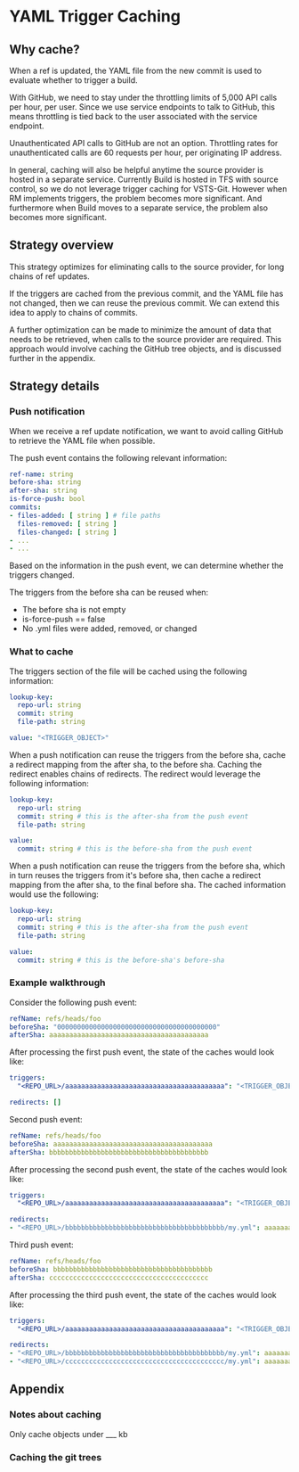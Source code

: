 # YAML Trigger Caching

## Why cache?

When a ref is updated, the YAML file from the new commit is used to evaluate whether to trigger a build.

With GitHub, we need to stay under the throttling limits of 5,000 API calls per hour, per user.
Since we use service endpoints to talk to GitHub, this means throttling is tied back to the
user associated with the service endpoint.

Unauthenticated API calls to GitHub are not an option. Throttling rates for unauthenticated calls are
60 requests per hour, per originating IP address.

In general, caching will also be helpful anytime the source provider is hosted in a separate service.
Currently Build is hosted in TFS with source control, so we do not leverage trigger caching for VSTS-Git.
However when RM implements triggers, the problem becomes more significant. And furthermore when Build
moves to a separate service, the problem also becomes more significant.

## Strategy overview

This strategy optimizes for eliminating calls to the source provider, for long chains of ref updates.

If the triggers are cached from the previous commit, and the YAML file has not changed, then we can reuse
the previous commit. We can extend this idea to apply to chains of commits.

A further optimization can be made to minimize the amount of data that needs to be retrieved, when
calls to the source provider are required. This approach would involve caching the GitHub tree objects,
and is discussed further in the appendix.

## Strategy details

### Push notification

When we receive a ref update notification, we want to avoid calling GitHub to retrieve the
YAML file when possible.

The push event contains the following relevant information:

```yaml
ref-name: string
before-sha: string
after-sha: string
is-force-push: bool
commits:
- files-added: [ string ] # file paths
  files-removed: [ string ]
  files-changed: [ string ]
- ...
- ...
```

Based on the information in the push event, we can determine whether the triggers changed.

The triggers from the before sha can be reused when:

- The before sha is not empty
- is-force-push == false
- No .yml files were added, removed, or changed

### What to cache

The triggers section of the file will be cached using the following information:

```yaml
lookup-key:
  repo-url: string
  commit: string
  file-path: string

value: "<TRIGGER_OBJECT>"
```

When a push notification can reuse the triggers from the before sha, cache a
redirect mapping from the after sha, to the before sha. Caching the redirect
enables chains of redirects. The redirect would leverage the following information:

```yaml
lookup-key:
  repo-url: string
  commit: string # this is the after-sha from the push event
  file-path: string

value:
  commit: string # this is the before-sha from the push event
```

When a push notification can reuse the triggers from the before sha, which
in turn reuses the triggers from it's before sha, then cache a redirect mapping
from the after sha, to the final before sha. The cached information would use
the following:

```yaml
lookup-key:
  repo-url: string
  commit: string # this is the after-sha from the push event
  file-path: string

value:
  commit: string # this is the before-sha's before-sha
```

### Example walkthrough

Consider the following push event:

```yaml
refName: refs/heads/foo
beforeSha: "0000000000000000000000000000000000000000"
afterSha: aaaaaaaaaaaaaaaaaaaaaaaaaaaaaaaaaaaaaaaa
```

After processing the first push event, the state of the caches would look like:

```yaml
triggers:
  "<REPO_URL>/aaaaaaaaaaaaaaaaaaaaaaaaaaaaaaaaaaaaaaaa": "<TRIGGER_OBJECT>"

redirects: []
```

Second push event:

```yaml
refName: refs/heads/foo
beforeSha: aaaaaaaaaaaaaaaaaaaaaaaaaaaaaaaaaaaaaaaa
afterSha: bbbbbbbbbbbbbbbbbbbbbbbbbbbbbbbbbbbbbbbb
```

After processing the second push event, the state of the caches would look like:

```yaml
triggers:
  "<REPO_URL>/aaaaaaaaaaaaaaaaaaaaaaaaaaaaaaaaaaaaaaaa": "<TRIGGER_OBJECT>"

redirects:
- "<REPO_URL>/bbbbbbbbbbbbbbbbbbbbbbbbbbbbbbbbbbbbbbbb/my.yml": aaaaaaaaaaaaaaaaaaaaaaaaaaaaaaaaaaaaaaaa
```

Third push event:

```yaml
refName: refs/heads/foo
beforeSha: bbbbbbbbbbbbbbbbbbbbbbbbbbbbbbbbbbbbbbbb
afterSha: cccccccccccccccccccccccccccccccccccccccc
```

After processing the third push event, the state of the caches would look like:

```yaml
triggers:
  "<REPO_URL>/aaaaaaaaaaaaaaaaaaaaaaaaaaaaaaaaaaaaaaaa": "<TRIGGER_OBJECT>"

redirects:
- "<REPO_URL>/bbbbbbbbbbbbbbbbbbbbbbbbbbbbbbbbbbbbbbbb/my.yml": aaaaaaaaaaaaaaaaaaaaaaaaaaaaaaaaaaaaaaaa # both point directly to aaaaaaaa
- "<REPO_URL>/cccccccccccccccccccccccccccccccccccccccc/my.yml": aaaaaaaaaaaaaaaaaaaaaaaaaaaaaaaaaaaaaaaa
```

## Appendix

### Notes about caching

Only cache objects under ___ kb

### Caching the git trees